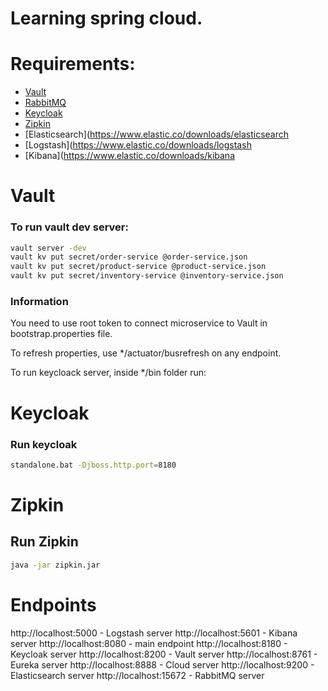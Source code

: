 # Learning spring cloud.

# Requirements:

- [Vault](https://www.vaultproject.io/)
- [RabbitMQ](https://www.rabbitmq.com/)
- [Keycloak](https://www.keycloak.org/)
- [Zipkin](https://zipkin.io/)
- [Elasticsearch](https://www.elastic.co/downloads/elasticsearch
- [Logstash](https://www.elastic.co/downloads/logstash
- [Kibana](https://www.elastic.co/downloads/kibana

# Vault

### To run vault dev server: 
```bash
vault server -dev
vault kv put secret/order-service @order-service.json
vault kv put secret/product-service @product-service.json
vault kv put secret/inventory-service @inventory-service.json
```

### Information

You need to use root token to connect microservice to Vault in bootstrap.properties file.

To refresh properties, use */actuator/busrefresh on any endpoint.

To run keycloack server, inside */bin folder run:

# Keycloak

### Run keycloak

```bash
standalone.bat -Djboss.http.port=8180
```

# Zipkin

## Run Zipkin

```bash
java -jar zipkin.jar
```

# Endpoints

http://localhost:5000 - Logstash server
http://localhost:5601 - Kibana server
http://localhost:8080 - main endpoint
http://localhost:8180 - Keycloak server
http://localhost:8200 - Vault server
http://localhost:8761 - Eureka server
http://localhost:8888 - Cloud server
http://localhost:9200 - Elasticsearch server
http://localhost:15672 - RabbitMQ server